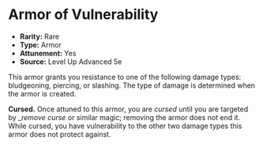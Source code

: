 # Armor of Vulnerability

- **Rarity:** Rare
- **Type:** Armor
- **Attunement:** Yes
- **Source:** Level Up Advanced 5e

This armor grants you resistance to one of the following damage types: bludgeoning, piercing, or slashing. The type of damage is determined when the armor is created.

**Cursed.** Once attuned to this armor, you are _cursed_  until you are targeted by __remove curse_ or similar magic; removing the armor does not end it. While cursed, you have vulnerability to the other two damage types this armor does not protect against.
